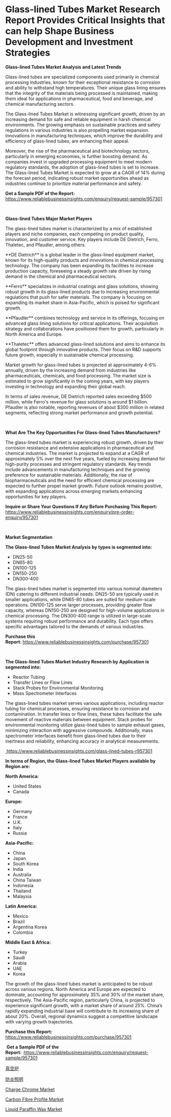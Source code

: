 <p><h1>Glass-lined Tubes Market Research Report Provides Critical Insights that can help Shape Business Development and Investment Strategies</h1></p><p><strong>Glass-lined Tubes Market Analysis and Latest Trends</strong></p>
<p><p>Glass-lined tubes are specialized components used primarily in chemical processing industries, known for their exceptional resistance to corrosion and ability to withstand high temperatures. Their unique glass lining ensures that the integrity of the materials being processed is maintained, making them ideal for applications in pharmaceutical, food and beverage, and chemical manufacturing sectors.</p><p>The Glass-lined Tubes Market is witnessing significant growth, driven by an increasing demand for safe and reliable equipment in harsh chemical environments. The growing emphasis on sustainable practices and safety regulations in various industries is also propelling market expansion. Innovations in manufacturing techniques, which improve the durability and efficiency of glass-lined tubes, are enhancing their appeal.</p><p>Moreover, the rise of the pharmaceutical and biotechnology sectors, particularly in emerging economies, is further boosting demand. As companies invest in upgraded processing equipment to meet modern regulatory standards, the adoption of glass-lined tubes is set to increase. The Glass-lined Tubes Market is expected to grow at a CAGR of 14% during the forecast period, indicating robust market opportunities ahead as industries continue to prioritize material performance and safety.</p></p>
<p><strong>Get a Sample PDF of the Report:&nbsp;</strong> <a href="https://www.reliablebusinessinsights.com/enquiry/request-sample/957301">https://www.reliablebusinessinsights.com/enquiry/request-sample/957301</a></p>
<p>&nbsp;</p>
<p><strong>Glass-lined Tubes Major Market Players</strong></p>
<p><p>The glass-lined tubes market is characterized by a mix of established players and niche companies, each competing on product quality, innovation, and customer service. Key players include DE Dietrich, Ferro, Thaletec, and Pfaudler, among others.</p><p>**DE Dietrich** is a global leader in the glass-lined equipment market, known for its high-quality products and innovations in chemical processing technology. The company has been expanding its facilities to increase production capacity, foreseeing a steady growth rate driven by rising demand in the chemical and pharmaceutical sectors.</p><p>**Ferro** specializes in industrial coatings and glass solutions, showing robust growth in its glass-lined products due to increasing environmental regulations that push for safer materials. The company is focusing on expanding its market share in Asia-Pacific, which is poised for significant growth.</p><p>**Pfaudler** combines technology and service in its offerings, focusing on advanced glass lining solutions for critical applications. Their acquisition strategy and collaborations have positioned them for growth, particularly in North America and Europe.</p><p>**Thaletec** offers advanced glass-lined solutions and aims to enhance its global footprint through innovative products. Their focus on R&D supports future growth, especially in sustainable chemical processing.</p><p>Market growth for glass-lined tubes is projected at approximately 4-6% annually, driven by the increasing demand from industries like pharmaceuticals, chemicals, and food processing. The market size is estimated to grow significantly in the coming years, with key players investing in technology and expanding their global reach.</p><p>In terms of sales revenue, DE Dietrich reported sales exceeding $500 million, while Ferro's revenue for glass solutions is around $1 billion. Pfaudler is also notable, reporting revenues of about $300 million in related segments, reflecting strong market performance and growth potential.</p></p>
<p>&nbsp;</p>
<p><strong>What Are The Key Opportunities For Glass-lined Tubes Manufacturers?</strong></p>
<p><p>The glass-lined tubes market is experiencing robust growth, driven by their corrosion resistance and extensive applications in pharmaceutical and chemical industries. The market is projected to expand at a CAGR of approximately 5% over the next five years, fueled by increasing demand for high-purity processes and stringent regulatory standards. Key trends include advancements in manufacturing techniques and the growing preference for sustainable materials. Additionally, the rise of biopharmaceuticals and the need for efficient chemical processing are expected to further propel market growth. Future outlook remains positive, with expanding applications across emerging markets enhancing opportunities for key players.</p></p>
<p><strong>Inquire or Share Your Questions If Any Before Purchasing This Report:</strong> <a href="https://www.reliablebusinessinsights.com/enquiry/pre-order-enquiry/957301">https://www.reliablebusinessinsights.com/enquiry/pre-order-enquiry/957301</a></p>
<p>&nbsp;</p>
<p><strong>Market Segmentation</strong></p>
<p><strong>The Glass-lined Tubes Market Analysis by types is segmented into:</strong></p>
<p><ul><li>DN25-50</li><li>DN65-80</li><li>DN100-125</li><li>DN150-250</li><li>DN300-400</li></ul></p>
<p><p>The glass-lined tubes market is segmented into various nominal diameters (DN) catering to different industrial needs. DN25-50 are typically used in smaller applications, while DN65-80 tubes are suited for medium-scale operations. DN100-125 serve larger processes, providing greater flow capacity, whereas DN150-250 are designed for high-volume applications in chemical processing. The DN300-400 range is utilized in large-scale systems requiring robust performance and durability. Each type offers specific advantages tailored to the demands of various industries.</p></p>
<p><strong>Purchase this Report:&nbsp;</strong><a href="https://www.reliablebusinessinsights.com/purchase/957301">https://www.reliablebusinessinsights.com/purchase/957301</a></p>
<p>&nbsp;</p>
<p><strong>The Glass-lined Tubes Market Industry Research by Application is segmented into:</strong></p>
<p><ul><li>Reactor Tubing</li><li>Transfer Lines or Flow Lines</li><li>Stack Probes for Environmental Monitoring</li><li>Mass Spectrometer Interfaces</li></ul></p>
<p><p>The glass-lined tubes market serves various applications, including reactor tubing for chemical processes, ensuring resistance to corrosion and contamination. In transfer lines or flow lines, these tubes facilitate the safe movement of reactive materials between equipment. Stack probes for environmental monitoring utilize glass-lined tubes to sample exhaust gases, minimizing interaction with aggressive compounds. Additionally, mass spectrometer interfaces benefit from glass-lined tubes due to their inertness and reliability, enhancing accuracy in analytical measurements.</p></p>
<p><a href="https://www.reliablebusinessinsights.com/glass-lined-tubes-r957301">&nbsp;https://www.reliablebusinessinsights.com/glass-lined-tubes-r957301</a></p>
<p><strong>In terms of Region, the Glass-lined Tubes Market Players available by Region are:</strong></p>
<p>
    <p> <strong> North America: </strong>
        <ul>
            <li>United States</li>
            <li>Canada</li>
        </ul>
        </p> 
    <p> <strong> Europe: </strong>
        <ul>
            <li>Germany</li>
            <li>France</li>
            <li>U.K.</li>
            <li>Italy</li>
            <li>Russia</li>
        </ul>
        </p> 
    <p> <strong> Asia-Pacific: </strong>
        <ul>
            <li>China</li>
            <li>Japan</li>
            <li>South Korea</li>
            <li>India</li>
            <li>Australia</li>
            <li>China Taiwan</li>
            <li>Indonesia</li>
            <li>Thailand</li>
            <li>Malaysia</li>
        </ul>
        </p> 
    <p> <strong> Latin America: </strong>
        <ul>
            <li>Mexico</li>
            <li>Brazil</li>
            <li>Argentina Korea</li>
            <li>Colombia</li>
        </ul>
        </p> 
    <p> <strong> Middle East & Africa: </strong>
        <ul>
            <li>Turkey</li>
            <li>Saudi</li>
            <li>Arabia</li>
            <li>UAE</li>
            <li>Korea</li>
        </ul>
    </p>
    </p>
<p><p>The growth of the glass-lined tubes market is anticipated to be robust across various regions. North America and Europe are expected to dominate, accounting for approximately 35% and 30% of the market share, respectively. The Asia-Pacific region, particularly China, is projected to experience significant growth, with a market share of around 25%. China’s rapidly expanding industrial base will contribute to its increasing share of about 20%. Overall, regional dynamics suggest a competitive landscape with varying growth trajectories.</p></p>
<p><strong>Purchase this Report: </strong><a href="https://www.reliablebusinessinsights.com/purchase/957301">https://www.reliablebusinessinsights.com/purchase/957301</a></p>
<p>&nbsp;<strong>Get a Sample PDF of the Report:&nbsp;&nbsp;</strong><a href="https://www.reliablebusinessinsights.com/enquiry/request-sample/957301">https://www.reliablebusinessinsights.com/enquiry/request-sample/957301</a></p>
<p><strong></strong></p>
<p><p><a href="https://medium.com/@rosaleen41t7a/vacuum-furnaces-market-%E3%81%AF-%E3%82%B3%E3%82%B9%E3%83%88%E7%AE%A1%E7%90%86%E3%81%A8%E5%8A%B9%E7%8E%87%E5%90%91%E4%B8%8A%E3%82%92%E5%84%AA%E5%85%88%E3%81%97%E3%81%BE%E3%81%99-%E3%81%95%E3%82%89%E3%81%AB-%E5%A0%B1%E5%91%8A%E6%9B%B8%E3%81%AF%E5%B8%82%E5%A0%B4%E3%81%AE%E9%9C%80%E8%A6%81%E9%9D%A2%E3%81%A8%E4%BE%9B%E7%B5%A6%E9%9D%A2%E3%81%AE%E4%B8%A1%E6%96%B9%E3%82%92%E3%82%AB%E3%83%90%E3%83%BC%E3%81%97%E3%81%A6%E3%81%84%E3%81%BE%E3%81%99-vacuum-furnaces-%E5%B8%82%E5%A0%B4%E3%81%AF-2095a5b72b55">真空炉</a></p><p><a href="https://medium.com/@rosaleen41t7a/flame-proof-lighting-market-%E3%81%AF-%E3%82%B3%E3%82%B9%E3%83%88%E7%AE%A1%E7%90%86%E3%81%A8%E5%8A%B9%E7%8E%87%E5%90%91%E4%B8%8A%E3%82%92%E5%84%AA%E5%85%88%E3%81%97%E3%81%BE%E3%81%99-%E3%81%95%E3%82%89%E3%81%AB-%E5%A0%B1%E5%91%8A%E6%9B%B8%E3%81%AF%E5%B8%82%E5%A0%B4%E3%81%AE%E9%9C%80%E8%A6%81%E9%9D%A2%E3%81%A8%E4%BE%9B%E7%B5%A6%E9%9D%A2%E3%81%AE%E4%B8%A1%E6%96%B9%E3%82%92%E3%82%AB%E3%83%90%E3%83%BC%E3%81%97%E3%81%A6%E3%81%84%E3%81%BE%E3%81%99-flame-proof-38ed7cf8f42c">防炎照明</a></p><p><a href="https://issuu.com/reportprime-2/docs/charge-chrome-market-size-2030.pptx_d4fac695c61b06">Charge Chrome Market</a></p><p><a href="https://www.linkedin.com/pulse/global-carbon-fibre-profile-market-status-2024-2031-forecast-2rruf?trackingId=3bOoKn8%2FQAW4J%2FvnpnT1Ow%3D%3D">Carbon Fibre Profile Market</a></p><p><a href="https://issuu.com/reportprime-2/docs/liquid-paraffin-wax-market-size-203_bd990e005d6d66">Liquid Paraffin Wax Market</a></p></p>
